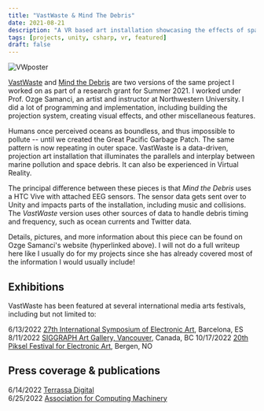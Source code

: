 ```yaml
---
title: "VastWaste & Mind The Debris"
date: 2021-08-21
description: "A VR based art installation showcasing the effects of space and marine debris."
tags: [projects, unity, csharp, vr, featured]
draft: false
---
```


![VWposter](/resources/vastwaste/posterVW.jpg)

[VastWaste](https://www.ozgesamanci.com/#/vastwaste/) and [Mind the Debris](https://www.ozgesamanci.com/#/mind-the-debris/) are two versions of the same project I worked on as part of a research grant for Summer 2021. I worked under Prof. Ozge Samanci, an artist and instructor at Northwestern University. I did a lot of programming and implementation, including building the projection system, creating visual effects, and other miscellaneous features. 

Humans once perceived oceans as boundless, and thus impossible to pollute -- until we created the Great Pacific Garbage Patch. The same pattern is now repeating in outer space. VastWaste is a data-driven, projection art installation that illuminates the parallels and interplay between marine pollution and space debris. It can also be experienced in Virtual Reality.

The principal difference between these pieces is that *Mind the Debris* uses a HTC Vive with attached EEG sensors. The sensor data gets sent over to Unity and impacts parts of the installation, including music and collisions. The *VastWaste* version uses other sources of data to handle debris timing and frequency, such as ocean currents and Twitter data.

Details, pictures, and more information about this piece can be found on Ozge Samanci's website (hyperlinked above). I will not do a full writeup here like I usually do for my projects since she has already covered most of the information I would usually include!

## Exhibitions

VastWaste has been featured at several international media arts festivals, including but not limited to:

6/13/2022   [27th International Symposium of Electronic Art](https://isea2022.isea-international.org/event/citm-upc-vastwaste/), Barcelona, ES  
8/11/2022	[SIGGRAPH Art Gallery, Vancouver](https://s2022.siggraph.org/presentation/?id=artg_158&sess=sess227), Canada, BC
10/17/2022  [20th Piksel Festival for Electronic Art](https://22.piksel.no/), Bergen, NO

## Press coverage & publications

6/14/2022   [Terrassa Digital](https://terrassadigital.cat/veure-la-deixalla-espacial-de-forma-immersiva-des-del-citm/)  
6/25/2022   [Association for Computing Machinery](https://dl.acm.org/doi/10.1145/3532837.3534952)